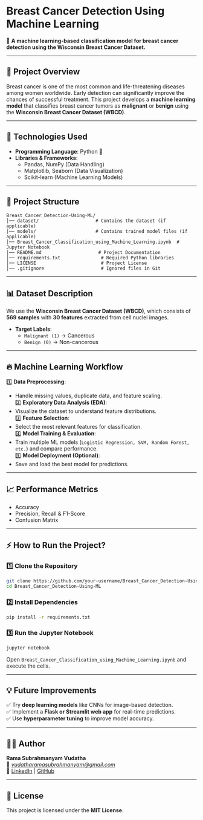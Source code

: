 # Breast Cancer Detection Using Machine Learning

🔬 **A machine learning-based classification model for breast cancer detection using the Wisconsin Breast Cancer Dataset.**

---

## 📌 Project Overview  
Breast cancer is one of the most common and life-threatening diseases among women worldwide. Early detection can significantly improve the chances of successful treatment. This project develops a **machine learning model** that classifies breast cancer tumors as **malignant** or **benign** using the **Wisconsin Breast Cancer Dataset (WBCD)**.

---

## 🚀 Technologies Used  
- **Programming Language**: Python 🐍  
- **Libraries & Frameworks**:  
  - Pandas, NumPy (Data Handling)  
  - Matplotlib, Seaborn (Data Visualization)  
  - Scikit-learn (Machine Learning Models)  

---

## 📂 Project Structure  
```
Breast_Cancer_Detection-Using-ML/
│── dataset/                     # Contains the dataset (if applicable)
│── models/                      # Contains trained model files (if applicable)
│── Breast_Cancer_Classification_using_Machine_Learning.ipynb  # Jupyter Notebook
│── README.md                     # Project Documentation
│── requirements.txt               # Required Python libraries
│── LICENSE                        # Project License
│── .gitignore                     # Ignored files in Git
```

---

## 📊 Dataset Description  
We use the **Wisconsin Breast Cancer Dataset (WBCD)**, which consists of **569 samples** with **30 features** extracted from cell nuclei images.

- **Target Labels**:  
  - `Malignant (1)` → Cancerous  
  - `Benign (0)` → Non-cancerous  

---

## 🔥 Machine Learning Workflow  
1️⃣ **Data Preprocessing**:  
   - Handle missing values, duplicate data, and feature scaling.  
2️⃣ **Exploratory Data Analysis (EDA)**:  
   - Visualize the dataset to understand feature distributions.  
3️⃣ **Feature Selection**:  
   - Select the most relevant features for classification.  
4️⃣ **Model Training & Evaluation**:  
   - Train multiple ML models (`Logistic Regression, SVM, Random Forest, etc.`) and compare performance.  
5️⃣ **Model Deployment (Optional)**:  
   - Save and load the best model for predictions.  

---

## 📈 Performance Metrics  
- Accuracy  
- Precision, Recall & F1-Score  
- Confusion Matrix  

---

## ⚡ How to Run the Project?  
### 1️⃣ Clone the Repository  
```bash
git clone https://github.com/your-username/Breast_Cancer_Detection-Using-ML.git
cd Breast_Cancer_Detection-Using-ML
```
### 2️⃣ Install Dependencies  
```bash
pip install -r requirements.txt
```
### 3️⃣ Run the Jupyter Notebook  
```bash
jupyter notebook
```
Open `Breast_Cancer_Classification_using_Machine_Learning.ipynb` and execute the cells.

---

## 💡 Future Improvements  
✅ Try **deep learning models** like CNNs for image-based detection.  
✅ Implement a **Flask or Streamlit web app** for real-time predictions.  
✅ Use **hyperparameter tuning** to improve model accuracy.  

---

## 👨‍💻 Author  
**Rama Subrahmanyam Vudatha**  
📧 *vudatharamasubrahmanyam@gmail.com*  
🔗 [LinkedIn](https://www.linkedin.com/in/rama-subrahmanyam-vudatha-83723a259) | [GitHub](https://github.com/VRam9930)  

---

## 📜 License  
This project is licensed under the **MIT License**.  

